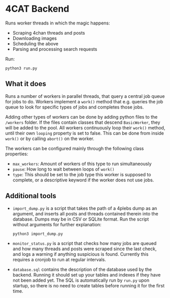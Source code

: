 # 4CAT Backend

Runs worker threads in which the magic happens:

- Scraping 4chan threads and posts
- Downloading images
- Scheduling the above
- Parsing and processing search requests

Run:

`python3 run.py`

## What it does
Runs a number of workers in parallel threads, that query a central job queue 
for jobs to do. Workers implement a `work()` method that e.g. queries the job
queue to look for specific types of jobs and completes those jobs.

Adding other types of workers can be done by adding python files to the 
`/workers` folder. If the files contain classes that descend `BasicWorker`, 
they will be added to the pool. All workers continuously loop their `work()` 
method, until their own `looping` property is set to false. This can be done 
from inside `work()` or by calling `abort()` on the worker.

The workers can be configured mainly through the following class properties:

- `max_workers`: Amount of workers of this type to run simultaneously
- `pause`: How long to wait between loops of `work()`
- `type`: This should be set to the job type this worker is supposed to 
  complete, or a descriptive keyword if the worker does not use jobs.

## Additional tools
- `import_dump.py` is a script that takes the path of a 4plebs dump as an 
  argument, and inserts all posts and threads contained therein into the 
  database. Dumps may be in CSV or SQLite format. Run the script without 
  arguments for further explanation:

  ```
  python3 import_dump.py
  ```

- `monitor_status.py` is a script that checks how many jobs are queued and how
  many threads and posts were scraped since the last check, and logs a warning
  if anything suspicious is found. Currently this requires a cronjob to run
  at regular intervals.
  
- `database.sql` contains the description of the database used by the backend. 
  Running it should set up your tables and indexes if they have not been added 
  yet. The SQL is automatically run by `run.py` upon startup, so there is no 
  need to create tables before running it for the first time. 